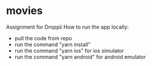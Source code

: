 # movies
Assignment for Droppii
How to run the app locally:
- pull the code from repo
- run the command "yarn install"
- run the command "yarn ios" for ios simulator
- run the command "yarn android" for android emulator
